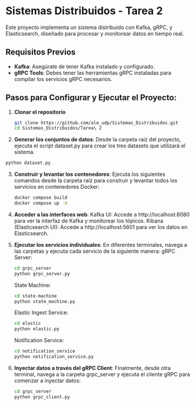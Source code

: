 # Sistemas Distribuidos - Tarea 2

Este proyecto implementa un sistema distribuido con Kafka, gRPC, y Elasticsearch, diseñado para procesar y monitorear datos en tiempo real.

## Requisitos Previos

- **Kafka**: Asegúrate de tener Kafka instalado y configurado.
- **gRPC Tools**: Debes tener las herramientas gRPC instaladas para compilar los servicios gRPC necesarios.

## Pasos para Configurar y Ejecutar el Proyecto:

1. **Clonar el repositorio**
   ```bash
   git clone https://github.com/ale_udp/Sistemas_Distribuidos.git
   cd Sistemas_Distribuidos/Tarea\ 2
   ```
2. **Generar los conjuntos de datos**:
    Desde la carpeta raíz del proyecto, ejecuta el script dataset.py para crear los tres datasets que utilizará el sistema.
```bash
python dataset.py
```
3. **Construir y levantar los contenedores**: 
    Ejecuta los siguientes comandos desde la carpeta raíz para construir y levantar todos los servicios en contenedores Docker:
   ```bash
   docker compose build
   docker compose up -d
   ```
4. **Acceder a las interfaces web**:
    Kafka UI: Accede a http://localhost:8080 para ver la interfaz de Kafka y monitorear los tópicos.
   Kibana (Elasticsearch UI): Accede a http://localhost:5601 para ver los datos en Elasticsearch.
   
5. **Ejecutar los servicios individuales**:
    En diferentes terminales, navega a las carpetas y ejecuta cada servicio de la siguiente manera:
      gRPC Server:
      ```bash
      cd grpc_server
      python grpc_server.py
      ```
      State Machine:
      ```bash
      cd state-machine
      python state_machine.py
      ```
      Elastic Ingest Service:
      ```bash
      cd elastic
      python elastic.py
      ```
      Notification Service:
      ```bash
      cd notification_service
      python notification_service.py
      ```
6. **Inyectar datos a través del gRPC Client**:
     Finalmente, desde otra terminal, navega a la carpeta grpc_server y ejecuta el cliente gRPC para comenzar a inyectar datos:
   ```bash
   cd grpc_server
   python grpc_client.py
   ```
